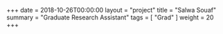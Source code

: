+++
date = 2018-10-26T00:00:00
layout = "project"
title = "Salwa Souaf"
summary = "Graduate Research Assistant"
tags = [ "Grad" ]
weight = 20
+++
